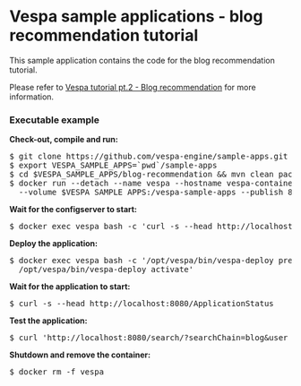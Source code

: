 <!-- Copyright 2017 Yahoo Holdings. Licensed under the terms of the Apache 2.0 license. See LICENSE in the project root. -->
# Vespa sample applications - blog recommendation tutorial

This sample application contains the code for the blog recommendation tutorial.

Please refer to
[Vespa tutorial pt.2 - Blog recommendation](http://docs.vespa.ai/documentation/tutorials/blog-recommendation.html)
for more information.

### Executable example
**Check-out, compile and run:**
<pre data-test="exec">
$ git clone https://github.com/vespa-engine/sample-apps.git
$ export VESPA_SAMPLE_APPS=`pwd`/sample-apps
$ cd $VESPA_SAMPLE_APPS/blog-recommendation &amp;&amp; mvn clean package
$ docker run --detach --name vespa --hostname vespa-container --privileged \
  --volume $VESPA_SAMPLE_APPS:/vespa-sample-apps --publish 8080:8080 vespaengine/vespa
</pre>
**Wait for the configserver to start:**
<pre data-test="exec" data-test-wait-for="200 OK">
$ docker exec vespa bash -c 'curl -s --head http://localhost:19071/ApplicationStatus'
</pre>
**Deploy the application:**
<pre data-test="exec">
$ docker exec vespa bash -c '/opt/vespa/bin/vespa-deploy prepare /vespa-sample-apps/blog-recommendation/target/application.zip &amp;&amp; \
  /opt/vespa/bin/vespa-deploy activate'
</pre>
**Wait for the application to start:**
<pre data-test="exec" data-test-wait-for="200 OK">
$ curl -s --head http://localhost:8080/ApplicationStatus
</pre>
**Test the application:**
<pre data-test="exec" data-test-assert-contains='"coverage":100,"documents":0'>
$ curl 'http://localhost:8080/search/?searchChain=blog&amp;user_item_cf=%7B%7Buser_item_cf%3A0%7D%3A0.1%2C%7Buser_item_cf%3A1%7D%3A0.1%2C%7Buser_item_cf%3A2%7D%3A0.1%2C%7Buser_item_cf%3A3%7D%3A0.1%2C%7Buser_item_cf%3A4%7D%3A0.1%2C%7Buser_item_cf%3A5%7D%3A0.1%2C%7Buser_item_cf%3A6%7D%3A0.1%2C%7Buser_item_cf%3A7%7D%3A0.1%2C%7Buser_item_cf%3A8%7D%3A0.1%2C%7Buser_item_cf%3A9%7D%3A0.1%7D'
</pre>
**Shutdown and remove the container:**
<pre data-test="after">
$ docker rm -f vespa
</pre>

